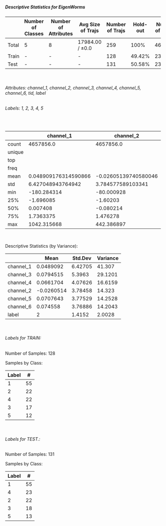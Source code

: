 ##### Descriptive Statistics for EigenWorms


|       |   Number of Classes |   Number of Attributes |   Avg Size of Trajs |   Number of Trajs | Hold-out   |   Number of Points |   Longest Size |   Shortest Size |
|-------|---------------------|------------------------|---------------------|-------------------|------------|--------------------|----------------|-----------------|
| Total | 5                   | 8                      | 17984.00 / ±0.0     | 259               | 100%       |            4657856 |          17984 |           17984 |
| Train | -                   | -                      | -                   | 128               | 49.42%     |            2301952 |          17984 |           17984 |
| Test  | -                   | -                      | -                   | 131               | 50.58%     |            2355904 |          17984 |           17984 |

&nbsp;

###### Attributes: channel_1, channel_2, channel_3, channel_4, channel_5, channel_6, tid, label


###### Labels: 1, 2, 3, 4, 5

&nbsp;

|        | channel_1            | channel_2            | channel_3           | channel_4             | channel_5          | channel_6           | label   |
|--------|----------------------|----------------------|---------------------|-----------------------|--------------------|---------------------|---------|
| count  | 4657856.0            | 4657856.0            | 4657856.0           | 4657856.0             | 4657856.0          | 4657856.0           | 4657856 |
| unique |                      |                      |                     |                       |                    |                     | 5       |
| top    |                      |                      |                     |                       |                    |                     | 1       |
| freq   |                      |                      |                     |                       |                    |                     | 1978240 |
| mean   | 0.048909176314590866 | -0.02605139740580046 | 0.07945145063780967 | 0.06617038106245406   | 0.0707643194126192 | 0.07455798290351383 |         |
| std    | 6.427048943764942    | 3.784577589103341    | 5.396300400712783   | 4.07625739121045      | 3.7752903579437773 | 3.7688567235613646  |         |
| min    | -180.284314          | -80.000928           | -455.324676         | -22.195001            | -39.619064         | -29.930525          |         |
| 25%    | -1.696085            | -1.60203             | -1.7214402500000001 | -0.97234375           | -0.481814          | -0.278002           |         |
| 50%    | 0.007408             | -0.080214            | -0.0421075          | -0.016767999999999998 | -0.011069          | -0.010879           |         |
| 75%    | 1.7363375            | 1.476278             | 1.69843525          | 0.93171925            | 0.460476           | 0.25585725          |         |
| max    | 1042.315668          | 442.386897           | 271.274721          | 313.679389            | 266.043021         | 306.894561          |         |

&nbsp;

Descriptive Statistics (by Variance): 


|           |       Mean |   Std.Dev |   Variance |
|-----------|------------|-----------|------------|
| channel_1 |  0.0489092 |   6.42705 |    41.307  |
| channel_3 |  0.0794515 |   5.3963  |    29.1201 |
| channel_4 |  0.0661704 |   4.07626 |    16.6159 |
| channel_2 | -0.0260514 |   3.78458 |    14.323  |
| channel_5 |  0.0707643 |   3.77529 |    14.2528 |
| channel_6 |  0.074558  |   3.76886 |    14.2043 |
| label     |  2         |   1.4152  |     2.0028 |

&nbsp;

###### Labels for TRAIN:


Number of Samples: 128
Samples by Class:
|   Label |   # |
|---------|-----|
|       1 |  55 |
|       2 |  22 |
|       4 |  22 |
|       3 |  17 |
|       5 |  12 |

&nbsp;

###### Labels for TEST.:


Number of Samples: 131
Samples by Class:
|   Label |   # |
|---------|-----|
|       1 |  55 |
|       4 |  23 |
|       2 |  22 |
|       3 |  18 |
|       5 |  13 |